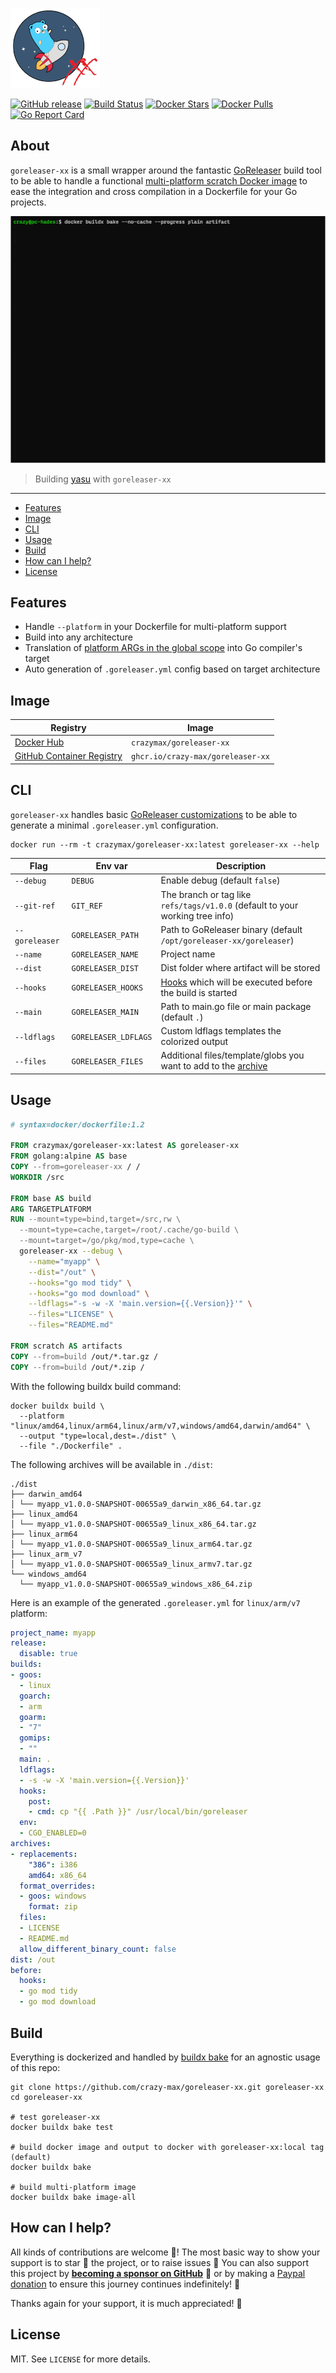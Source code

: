 [![goreleaser-xx](.github/goreleaser-xx.png)](https://github.com/crazy-max/goreleaser-xx)

[![GitHub release](https://img.shields.io/github/release/crazy-max/goreleaser-xx.svg?style=flat-square)](https://github.com/crazy-max/goreleaser-xx/releases/latest)
[![Build Status](https://img.shields.io/github/workflow/status/crazy-max/goreleaser-xx/build?label=build&logo=github&style=flat-square)](https://github.com/crazy-max/goreleaser-xx/actions?query=workflow%3Abuild)
[![Docker Stars](https://img.shields.io/docker/stars/crazymax/goreleaser-xx.svg?style=flat-square&logo=docker)](https://hub.docker.com/r/crazymax/goreleaser-xx/)
[![Docker Pulls](https://img.shields.io/docker/pulls/crazymax/goreleaser-xx.svg?style=flat-square&logo=docker)](https://hub.docker.com/r/crazymax/goreleaser-xx/)
[![Go Report Card](https://goreportcard.com/badge/github.com/crazy-max/goreleaser-xx)](https://goreportcard.com/report/github.com/crazy-max/goreleaser-xx)

## About

`goreleaser-xx` is a small wrapper around the fantastic [GoReleaser](https://github.com/goreleaser/goreleaser) build
tool to be able to handle a functional [multi-platform scratch Docker image](https://hub.docker.com/r/crazymax/goreleaser-xx/tags?page=1&ordering=last_updated)
to ease the integration and cross compilation in a Dockerfile for your Go projects.

![](.github/goreleaser-xx.gif)
> Building [yasu](https://github.com/crazy-max/yasu) with `goreleaser-xx`

___

* [Features](#features)
* [Image](#image)
* [CLI](#cli)
* [Usage](#usage)
* [Build](#build)
* [How can I help?](#how-can-i-help)
* [License](#license)

## Features

* Handle `--platform` in your Dockerfile for multi-platform support
* Build into any architecture
* Translation of [platform ARGs in the global scope](https://docs.docker.com/engine/reference/builder/#automatic-platform-args-in-the-global-scope) into Go compiler's target
* Auto generation of `.goreleaser.yml` config based on target architecture

## Image

| Registry                                                                                                  | Image                                |
|-----------------------------------------------------------------------------------------------------------|--------------------------------------|
| [Docker Hub](https://hub.docker.com/r/crazymax/goreleaser-xx/)                                            | `crazymax/goreleaser-xx`             |
| [GitHub Container Registry](https://github.com/users/crazy-max/packages/container/package/goreleaser-xx)  | `ghcr.io/crazy-max/goreleaser-xx`    |

## CLI

`goreleaser-xx` handles basic [GoReleaser customizations](https://goreleaser.com/customization/) to be able
to generate a minimal `.goreleaser.yml` configuration.

```shell
docker run --rm -t crazymax/goreleaser-xx:latest goreleaser-xx --help
```

| Flag              | Env var                   | Description   |
|-------------------|---------------------------|---------------|
| `--debug`         | `DEBUG`                   | Enable debug (default `false`) |
| `--git-ref`       | `GIT_REF`                 | The branch or tag like `refs/tags/v1.0.0` (default to your working tree info) |
| `--goreleaser`    | `GORELEASER_PATH`         | Path to GoReleaser binary (default `/opt/goreleaser-xx/goreleaser`) |
| `--name`          | `GORELEASER_NAME`         | Project name |
| `--dist`          | `GORELEASER_DIST`         | Dist folder where artifact will be stored |
| `--hooks`         | `GORELEASER_HOOKS`        | [Hooks](https://goreleaser.com/customization/hooks/) which will be executed before the build is started |
| `--main`          | `GORELEASER_MAIN`         | Path to main.go file or main package (default `.`) |
| `--ldflags`       | `GORELEASER_LDFLAGS`      | Custom ldflags templates the colorized output |
| `--files`         | `GORELEASER_FILES`        | Additional files/template/globs you want to add to the [archive](https://goreleaser.com/customization/archive/) |

## Usage

```Dockerfile
# syntax=docker/dockerfile:1.2

FROM crazymax/goreleaser-xx:latest AS goreleaser-xx
FROM golang:alpine AS base
COPY --from=goreleaser-xx / /
WORKDIR /src

FROM base AS build
ARG TARGETPLATFORM
RUN --mount=type=bind,target=/src,rw \
  --mount=type=cache,target=/root/.cache/go-build \
  --mount=target=/go/pkg/mod,type=cache \
  goreleaser-xx --debug \
    --name="myapp" \
    --dist="/out" \
    --hooks="go mod tidy" \
    --hooks="go mod download" \
    --ldflags="-s -w -X 'main.version={{.Version}}'" \
    --files="LICENSE" \
    --files="README.md"

FROM scratch AS artifacts
COPY --from=build /out/*.tar.gz /
COPY --from=build /out/*.zip /
```

With the following buildx build command:

```shell
docker buildx build \
  --platform "linux/amd64,linux/arm64,linux/arm/v7,windows/amd64,darwin/amd64" \
  --output "type=local,dest=./dist" \
  --file "./Dockerfile" .
```

The following archives will be available in `./dist`:

```text
./dist
├── darwin_amd64
│ └── myapp_v1.0.0-SNAPSHOT-00655a9_darwin_x86_64.tar.gz
├── linux_amd64
│ └── myapp_v1.0.0-SNAPSHOT-00655a9_linux_x86_64.tar.gz
├── linux_arm64
│ └── myapp_v1.0.0-SNAPSHOT-00655a9_linux_arm64.tar.gz
├── linux_arm_v7
│ └── myapp_v1.0.0-SNAPSHOT-00655a9_linux_armv7.tar.gz
└── windows_amd64
  └── myapp_v1.0.0-SNAPSHOT-00655a9_windows_x86_64.zip
```

Here is an example of the generated `.goreleaser.yml` for `linux/arm/v7` platform:

```yaml
project_name: myapp
release:
  disable: true
builds:
- goos:
  - linux
  goarch:
  - arm
  goarm:
  - "7"
  gomips:
  - ""
  main: .
  ldflags:
  - -s -w -X 'main.version={{.Version}}'
  hooks:
    post:
    - cmd: cp "{{ .Path }}" /usr/local/bin/goreleaser
  env:
  - CGO_ENABLED=0
archives:
- replacements:
    "386": i386
    amd64: x86_64
  format_overrides:
  - goos: windows
    format: zip
  files:
  - LICENSE
  - README.md
  allow_different_binary_count: false
dist: /out
before:
  hooks:
  - go mod tidy
  - go mod download
```

## Build

Everything is dockerized and handled by [buildx bake](docker-bake.hcl) for an agnostic usage of this repo:

```shell
git clone https://github.com/crazy-max/goreleaser-xx.git goreleaser-xx
cd goreleaser-xx

# test goreleaser-xx
docker buildx bake test

# build docker image and output to docker with goreleaser-xx:local tag (default)
docker buildx bake

# build multi-platform image
docker buildx bake image-all
```

## How can I help?

All kinds of contributions are welcome :raised_hands:! The most basic way to show your support is to star :star2: the
project, or to raise issues :speech_balloon: You can also support this project by
[**becoming a sponsor on GitHub**](https://github.com/sponsors/crazy-max) :clap: or by making a
[Paypal donation](https://www.paypal.me/crazyws) to ensure this journey continues indefinitely! :rocket:

Thanks again for your support, it is much appreciated! :pray:

## License

MIT. See `LICENSE` for more details.
